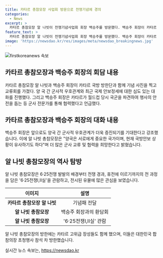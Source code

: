 ```yaml
---
title: 카타르 총참모장 사업회 방문으로 전쟁기념에 경의
categories:
  - News
excerpt: >
  카타르 총참모장 알 나빗이 전쟁기념사업회 회장 백승주를 방문했다. 백승주 회장이 카타르 월드컵 당시 국군의 기여를 강조하며 군사적 우호관계 증진을 기대했다. 알 나빗 총참모장은 양국의 군사교류협력과 국제안보정세에 대한 대화를 나누었고, 6·25전쟁과 관련된 전시물을 관람하며 관심을 표시했다. 카타르 고위급 장성들도 함께 방한했다.
feature_text: >
  카타르 총참모장 알 나빗이 전쟁기념사업회 회장 백승주를 방문했다. 백승주 회장이 카타르 월드컵 당시 국군의 기여를 강조하며 군사적 우호관계 증진을 기대했다. 알 나빗 총참모장은 양국의 군사교류협력과 국제안보정세에 대한 대화를 나누었고, 6·25전쟁과 관련된 전시물을 관람하며 관심을 표시했다. 카타르 고위급 장성들도 함께 방한했다.
image: 'https://newsdao.kr/res/images/meta/newsdao_breakingnews.jpg'
---
```


<p><img src="https://newsdao.kr/res/images/meta/newsdao_breakingnews.jpg" alt="firstkoreanews 속보" /></p>

<h2 data-ke-size="size26">카타르 총참모장과 백승주 회장의 회담 내용</h2>

<p data-ke-size="size16">카타르 총참모장 알 나빗과 백승주 회장이 카타르 국방 방한단과 함께 기념 사진을 찍고 교류회를 가졌다. 양 국 간 군사적 우호관계와 최근 국제 안보정세에 대한 심도 있는 대화를 진행했다. 그리고 백승주 회장은 카타르가 월드컵 당시 국군을 파견하여 행사의 안전을 돕는 등 군사 전문가를 통해 협력했다고 언급했다.</p>

<h2 data-ke-size="size26">카타르 총참모장과 백승주 회장의 대화 내용</h2>

<p data-ke-size="size16">백승주 회장은 앞으로도 양국 간 군사적 우호관계가 더욱 증진되기를 기대한다고 강조했습니다. 이에 알 나빗 총참모장은 "양국은 서로에게 중요한 국가이며, 현재 국방안보 상황이 유사하기도 하다"며 더 많은 군사 교류 및 협력을 희망한다고 밝혔습니다.</p>

<h2 data-ke-size="size26">알 나빗 총참모장의 역사 탐방</h2>

<p data-ke-size="size16">알 나빗 총참모장은 6·25전쟁 발발의 배경부터 전쟁 경과, 휴전에 이르기까지의 전 과정을 담은 '6·25전쟁Ⅰ,Ⅱ실'을 관람하고, 전시된 유물에 많은 관심을 보였습니다.</p>

<table>
    <thead>
        <tr>
            <th style="text-align: center;">이미지</th>
            <th style="text-align: center;">설명</th>
        </tr>
    </thead>
    <tbody>
        <tr>
            <td style="text-align: center; height: 17px;"><b>카타르 총참모장 알 나빗</b></td>
            <td style="text-align: center; height: 17px;">기념패 전달</td>
        </tr>
        <tr>
            <td style="text-align: center; height: 17px;"><b>알 나빗 총참모장</b></td>
            <td style="text-align: center; height: 17px;">백승주 회장과의 환담회</td>
        </tr>
        <tr>
            <td style="text-align: center; height: 17px;"><b>알 나빗 총참모장</b></td>
            <td style="text-align: center; height: 17px;">'6·25전쟁Ⅰ,Ⅱ실' 관람</td>
        </tr>
    </tbody>
</table>

<p data-ke-size="size16">알 나빗 총참모장의 방한에는 카타르 고위급 장성들도 함께 했으며, 이들은 대한민국 합참의장 초청행사 참석 차 방한했습니다.</p>
실시간 뉴스 속보는, <a href="https://newsdao.kr" rel="dofollow">https://newsdao.kr</a>


